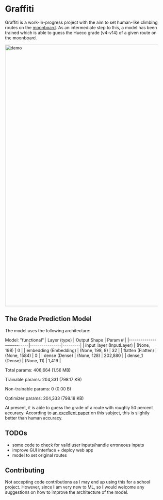 # Graffiti
Graffiti is a work-in-progress project with the aim to set human-like climbing routes on the [moonboard](https://moonclimbing.com/moonboard). As an intermediate step to this, a model has been trained which is able to guess the Hueco grade (v4-v14) of a given route on the moonboard. 

<img width="863" alt="demo" src="https://github.com/user-attachments/assets/6d023c56-6152-468d-a3d2-2da39ab86da7">

## The Grade Prediction Model
The model uses the following architecture:

Model: "functional"
| Layer (type)             | Output Shape   | Param # |
|--------------------------|----------------|---------|
| input_layer (InputLayer) | (None, 198)    | 0       |
| embedding (Embedding)    | (None, 198, 8) | 32      |
| flatten (Flatten)        | (None, 1584)   | 0       |
| dense (Dense)            | (None, 128)    | 202,880 |
| dense_1 (Dense)          | (None, 11)     | 1,419   |

 Total params: 408,664 (1.56 MB)
 
 Trainable params: 204,331 (798.17 KB)
 
 Non-trainable params: 0 (0.00 B)
 
 Optimizer params: 204,333 (798.18 KB)

At present, it is able to guess the grade of a route with roughly 50 percent accuracy. According to [an excellent paper](https://ar5iv.labs.arxiv.org/html/2311.12419) on this subject, this is slightly better than human accuracy.


## TODOs
- some code to check for valid user inputs/handle erroneous inputs
- improve GUI interface + deploy web app
- model to set original routes

## Contributing
Not accepting code contributions as I may end up using this for a school project.
However, since I am very new to ML, so I would welcome any suggestions on how to improve the architecture of the model.

